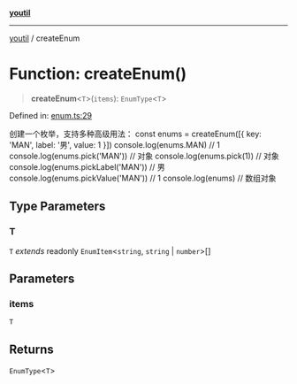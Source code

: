 [**youtil**](../README.md)

***

[youtil](../globals.md) / createEnum

# Function: createEnum()

> **createEnum**\<`T`\>(`items`): `EnumType`\<`T`\>

Defined in: [enum.ts:29](https://github.com/sxei/youtil/blob/546889c0d7d3d63efd7c483f4351140561c22e55/src/enum.ts#L29)

创建一个枚举，支持多种高级用法：
const enums = createEnum([{ key: 'MAN', label: '男', value: 1 }])
console.log(enums.MAN) // 1
console.log(enums.pick('MAN')) // 对象
console.log(enums.pick(1)) // 对象
console.log(enums.pickLabel('MAN')) // 男
console.log(enums.pickValue('MAN')) // 1
console.log(enums) // 数组对象

## Type Parameters

### T

`T` *extends* readonly `EnumItem`\<`string`, `string` \| `number`\>[]

## Parameters

### items

`T`

## Returns

`EnumType`\<`T`\>
